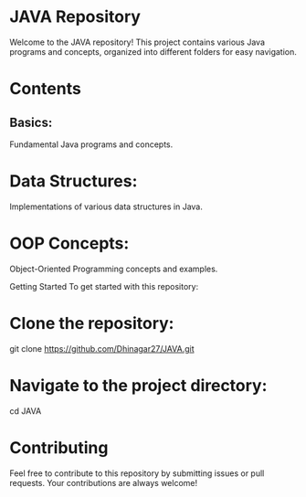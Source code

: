 # JAVA Repository

Welcome to the JAVA repository! This project contains various Java programs and concepts, organized into different folders for easy navigation.

# Contents

## Basics: 
Fundamental Java programs and concepts.

# Data Structures: 
Implementations of various data structures in Java.

# OOP Concepts:
Object-Oriented Programming concepts and examples.

Getting Started
To get started with this repository:

# Clone the repository:
git clone https://github.com/Dhinagar27/JAVA.git

# Navigate to the project directory:
cd JAVA

# Contributing
Feel free to contribute to this repository by submitting issues or pull requests. Your contributions are always welcome!

